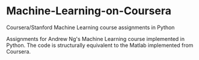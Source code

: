 # Machine-Learning-on-Coursera
Coursera/Stanford Machine Learning course assignments in Python

Assignments for Andrew Ng's Machine Learning course implemented in Python. The code is structurally equivalent to the Matlab implemented from Coursera.